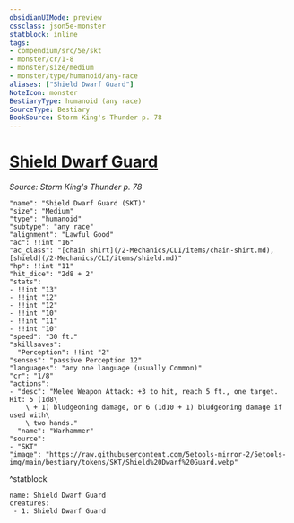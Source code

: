```yaml
---
obsidianUIMode: preview
cssclass: json5e-monster
statblock: inline
tags:
- compendium/src/5e/skt
- monster/cr/1-8
- monster/size/medium
- monster/type/humanoid/any-race
aliases: ["Shield Dwarf Guard"]
NoteIcon: monster
BestiaryType: humanoid (any race)
SourceType: Bestiary
BookSource: Storm King's Thunder p. 78
---
```

# [Shield Dwarf Guard](2-Mechanics/CLI/bestiary/humanoid/shield-dwarf-guard-skt.md)
*Source: Storm King's Thunder p. 78*  

```statblock
"name": "Shield Dwarf Guard (SKT)"
"size": "Medium"
"type": "humanoid"
"subtype": "any race"
"alignment": "Lawful Good"
"ac": !!int "16"
"ac_class": "[chain shirt](/2-Mechanics/CLI/items/chain-shirt.md), [shield](/2-Mechanics/CLI/items/shield.md)"
"hp": !!int "11"
"hit_dice": "2d8 + 2"
"stats":
- !!int "13"
- !!int "12"
- !!int "12"
- !!int "10"
- !!int "11"
- !!int "10"
"speed": "30 ft."
"skillsaves":
  "Perception": !!int "2"
"senses": "passive Perception 12"
"languages": "any one language (usually Common)"
"cr": "1/8"
"actions":
- "desc": "Melee Weapon Attack: +3 to hit, reach 5 ft., one target. Hit: 5 (1d8\
    \ + 1) bludgeoning damage, or 6 (1d10 + 1) bludgeoning damage if used with\
    \ two hands."
  "name": "Warhammer"
"source":
- "SKT"
"image": "https://raw.githubusercontent.com/5etools-mirror-2/5etools-img/main/bestiary/tokens/SKT/Shield%20Dwarf%20Guard.webp"
```
^statblock

```encounter-table
name: Shield Dwarf Guard
creatures:
 - 1: Shield Dwarf Guard
```
